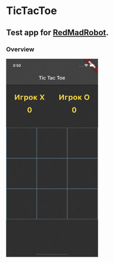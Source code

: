 # TicTacToe
## Test app for <a href="https://www.redmadrobot.kz">RedMadRobot</a>.

### Overview
<img width="250" src="gif/XO.gif">
